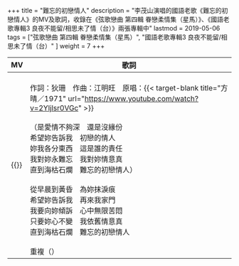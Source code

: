 +++
title = "難忘的初戀情人"
description = "李茂山演唱的國語老歌《難忘的初戀情人》的MV及歌詞，收錄在《弦歌戀曲 第四輯 眷戀柔情集（星馬）》、《國語老歌專輯3 良夜不能留/相思未了情（台）》兩張專輯中"
lastmod = 2019-05-06
tags = ["弦歌戀曲 第四輯 眷戀柔情集（星馬）",  "國語老歌專輯3 良夜不能留/相思未了情（台）" ]
weight = 7
+++

MV  | 歌詞  
--------------|-------
{{<youtube Db59VlQU6-Y >}}|<br/>作詞：狄珊　作曲：江明旺　原唱：{{< target-blank title="方晴／1971" url="https://www.youtube.com/watch?v=2Yljlsr0VGc" >}}<br/><br/>（是愛情不夠深　還是沒緣份<br/>希望妳告訴我　初戀的情人<br/>妳我各分東西　這是誰的責任<br/>我對妳永難忘　我對妳情意真<br/>直到海枯石爛　難忘的初戀情人）<br/><br/>從早晨到黃昏　為妳抹淚痕<br/>希望妳告訴我　再來我家門<br/>我要向妳傾訴　心中無限苦悶<br/>只要妳心不變　我依舊情意真<br/>直到海枯石爛　難忘的初戀情人<br/><br/>重複（）
